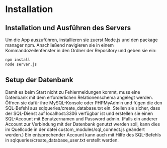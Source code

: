 # Installation
## Installation und Ausführen des Servers
Um die App auszuführen, installieren sie zuerst Node.js und den package manager npm. Anschließend navigieren sie in einem Kommandozeilenfenster in den Ordner der Repository und geben sie ein:
```bash
npm install
node server.js
```
## Setup der Datenbank
Damit es beim Start nicht zu Fehlermeldungen kommt, muss eine Datenbank mit dem erforderlichen Relationenschema angelegt werden. Öffnen sie dafür ihre MySQL-Konsole oder PHPMyAdmin und fügen die den SQL-Befehl aus sqlqueries/create\_database.txt ein. 
Stellen sie sicher, dass der SQL-Dienst auf localhost:3306 verfügbar ist und erstellen sie einen SQL-Account mit Benutzernamen und Password admin. (Falls ein anderer Account zur Verbindung mit der Datenbank genutzt werden soll, kann dies im Quellcode in der datei custom\_modules/sql\_connect.js geändert werden.) Ein entsprechender Account kann auch mit Hilfe des SQL-Befehls in sqlqueries/create\_database\_user.txt erstellt werden.
